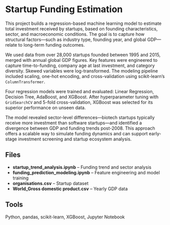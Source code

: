 # Startup Funding Estimation

This project builds a regression-based machine learning model to estimate total investment received by startups, based on founding characteristics, sector, and macroeconomic conditions. The goal is to capture how structural factors—such as industry type, founding year, and global GDP—relate to long-term funding outcomes.

We used data from over 28,000 startups founded between 1995 and 2015, merged with annual global GDP figures. Key features were engineered to capture time-to-funding, company age at last investment, and category diversity. Skewed variables were log-transformed. The modeling pipeline included scaling, one-hot encoding, and cross-validation using scikit-learn’s `ColumnTransformer`.

Four regression models were trained and evaluated: Linear Regression, Decision Tree, AdaBoost, and XGBoost. After hyperparameter tuning with `GridSearchCV` and 5-fold cross-validation, XGBoost was selected for its superior performance on unseen data.

The model revealed sector-level differences—biotech startups typically receive more investment than software startups—and identified a divergence between GDP and funding trends post-2008. This approach offers a scalable way to simulate funding dynamics and can support early-stage investment screening and startup ecosystem analysis.

## Files

- **startup_trend_analysis.ipynb** – Funding trend and sector analysis  
- **funding_prediction_modeling.ipynb** – Feature engineering and model training  
- **organisations.csv** – Startup dataset  
- **World_Gross domestic product.csv** – Yearly GDP data

## Tools

Python, pandas, scikit-learn, XGBoost, Jupyter Notebook
